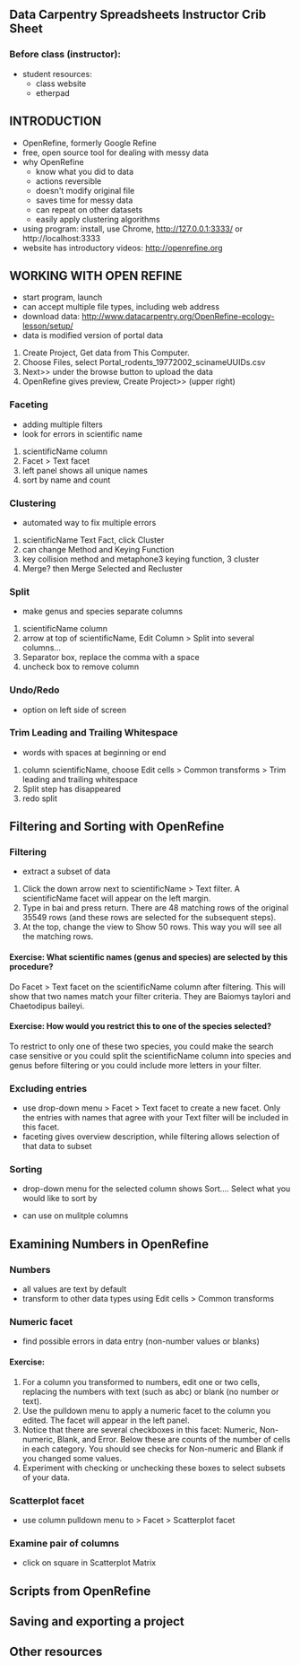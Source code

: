 ## Data Carpentry Spreadsheets Instructor Crib Sheet

### Before class (instructor):
* student resources:
	* class website
	* etherpad

## INTRODUCTION

* OpenRefine, formerly Google Refine
* free, open source tool for dealing with messy data
* why OpenRefine
	* know what you did to data
	* actions reversible
	* doesn't modify original file
	* saves time for messy data
	* can repeat on other datasets
	* easily apply clustering algorithms
* using program: install, use Chrome, http://127.0.0.1:3333/ or http://localhost:3333
* website has introductory videos: http://openrefine.org

## WORKING WITH OPEN REFINE

* start program, launch
* can accept multiple file types, including web address
* download data: http://www.datacarpentry.org/OpenRefine-ecology-lesson/setup/
* data is modified version of portal data

1. Create Project, Get data from This Computer.
2. Choose Files, select Portal_rodents_19772002_scinameUUIDs.csv
3. Next>> under the browse button to upload the data
4. OpenRefine gives preview, Create Project>> (upper right)

### Faceting
* adding multiple filters
* look for errors in scientific name

1. scientificName column
2. Facet > Text facet
3. left panel shows all unique names
4. sort by name and count

### Clustering
* automated way to fix multiple errors

1. scientificName Text Fact, click Cluster
2. can change Method and Keying Function
3. key collision method and metaphone3 keying function, 3 cluster
4. Merge? then Merge Selected and Recluster

### Split
* make genus and species separate columns

1. scientificName column
2. arrow at top of scientificName, Edit Column > Split into several columns...
3. Separator box, replace the comma with a space
4. uncheck box to remove column

### Undo/Redo
* option on left side of screen

### Trim Leading and Trailing Whitespace
* words with spaces at beginning or end

1. column scientificName, choose Edit cells > Common transforms > Trim leading and trailing whitespace
2. Split step has disappeared
3. redo split

## Filtering and Sorting with OpenRefine

### Filtering
* extract a subset of data

1. Click the down arrow next to scientificName > Text filter. A scientificName facet will appear on the left margin.
2. Type in bai and press return. There are 48 matching rows of the original 35549 rows (and these rows are selected for the subsequent steps).
3. At the top, change the view to Show 50 rows. This way you will see all the matching rows.

#### Exercise: What scientific names (genus and species) are selected by this procedure? 
Do Facet > Text facet on the scientificName column after filtering. This will show that two names match your filter criteria. They are Baiomys taylori and Chaetodipus baileyi.
#### Exercise: How would you restrict this to one of the species selected?
To restrict to only one of these two species, you could make the search case sensitive or you could split the scientificName column into species and genus before filtering or you could include more letters in your filter.

### Excluding entries
* use drop-down menu > Facet > Text facet to create a new facet. Only the entries with names that agree with your Text filter will be included in this facet.
* faceting gives overview description, while filtering allows selection of that data to subset

### Sorting
* drop-down menu for the selected column shows Sort.... Select what you would like to sort by 

* can use on mulitple columns

## Examining Numbers in OpenRefine

### Numbers
* all values are text by default
* transform to other data types using Edit cells > Common transforms

### Numeric facet
* find possible errors in data entry (non-number values or blanks)

#### Exercise:
1. For a column you transformed to numbers, edit one or two cells, replacing the numbers with text (such as abc) or blank (no number or text).
2. Use the pulldown menu to apply a numeric facet to the column you edited. The facet will appear in the left panel.
3. Notice that there are several checkboxes in this facet: Numeric, Non-numeric, Blank, and Error. Below these are counts of the number of cells in each category. You should see checks for Non-numeric and Blank if you changed some values.
4. Experiment with checking or unchecking these boxes to select subsets of your data.

### Scatterplot facet
* use column pulldown menu to > Facet > Scatterplot facet

### Examine pair of columns
* click on square in Scatterplot Matrix

## Scripts from OpenRefine

## Saving and exporting a project

## Other resources
